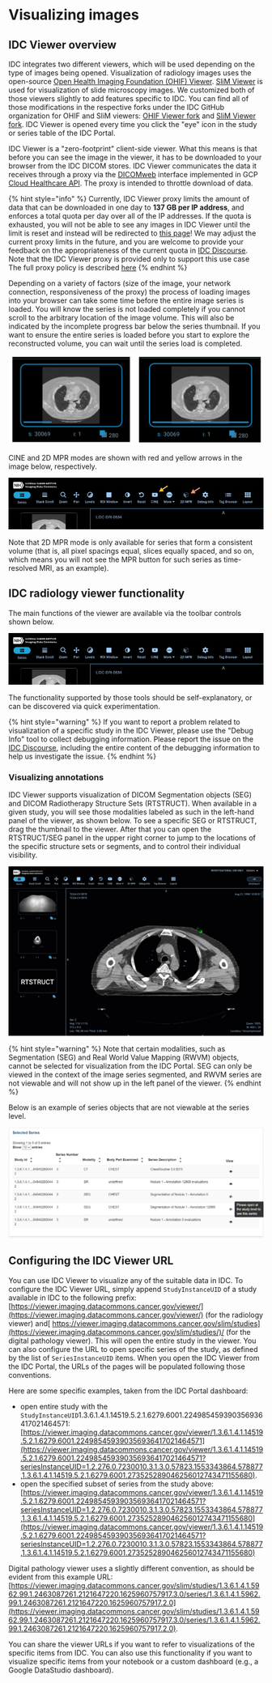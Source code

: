 # Visualizing images

## IDC Viewer overview

IDC integrates two different viewers, which will be used depending on the type of images being opened. Visualization of radiology images uses the open-source [Open Health Imaging Foundation \(OHIF\) Viewer](https://github.com/OHIF/Viewers). [SliM Viewer](https://github.com/MGHComputationalPathology/slim) is used for visualization of slide microscopy images. We customized both of those viewers slightly to add features specific to IDC. You can find all of those modifications in the respective forks under the IDC GitHub organization for OHIF and SliM viewers: [OHIF Viewer fork](https://github.com/ImagingDataCommons/Viewers) and [SliM Viewer fork](https://github.com/ImagingDataCommons/slim). IDC Viewer is opened every time you click the "eye" icon in the study or series table of the IDC Portal.

IDC Viewer is a "zero-footprint" client-side viewer. What this means is that before you can see the image in the viewer, it has to be downloaded to your browser from the IDC DICOM stores. IDC Viewer communicates the data it receives through a proxy via the [DICOMweb](https://www.dicomstandard.org/dicomweb) interface implemented in GCP [Cloud Healthcare API](https://cloud.google.com/healthcare/docs/concepts/dicom). The proxy is intended to throttle download of data.

{% hint style="info" %}
Currently, IDC Viewer proxy limits the amount of data that can be downloaded in one day to **137 GB per IP address**, and enforces a total quota per day over all of the IP addresses. If the quota is exhausted, you will not be able to see any images in IDC Viewer until the limit is reset and instead will be redirected to [this](https://portal.imaging.datacommons.cancer.gov/quota/index.html)[ page](https://portal.imaging.datacommons.cancer.gov/quota/index.html)! We may adjust the current proxy limits in the future, and you are welcome to provide your feedback on the appropriateness of the current quota in [IDC Discourse](https://discourse.canceridc.dev/c/support/feedback-and-features/7). Note that the IDC Viewer proxy is provided only to support this use case The full proxy policy is described [here](https://github.com/ImagingDataCommons/IDC-Docs/tree/e1861e6c939dd20ea2bf643237508dcb9480a661/portal/proxy-policy/README.md)
{% endhint %}

Depending on a variety of factors \(size of the image, your network connection, responsiveness of the proxy\) the process of loading images into your browser can take some time before the entire image series is loaded. You will know the series is not loaded completely if you cannot scroll to the arbitrary location of the image volume. This will also be indicated by the incomplete progress bar below the series thumbnail. If you want to ensure the entire series is loaded before you start to explore the reconstructed volume, you can wait until the series load is completed.

![Left: partially loaded series. Right: progress bar indicates the series load is complete.](../.gitbook/assets/image%20%2815%29.png)

CINE and 2D MPR modes are shown with red and yellow arrows in the image below, respectively.

![CINE and 2D MPR tools in the IDC Viewer](../.gitbook/assets/cine_mpr.jpg)

Note that 2D MPR mode is only available for series that form a consistent volume \(that is, all pixel spacings equal, slices equally spaced, and so on, which means you will not see the MPR button for such series as time-resolved MRI, as an example\).

## IDC radiology viewer functionality

The main functions of the viewer are available via the toolbar controls shown below.

![IDC Viewer tools](../.gitbook/assets/viewer_toolbar.jpg)

The functionality supported by those tools should be self-explanatory, or can be discovered via quick experimentation.

{% hint style="warning" %}
If you want to report a problem related to visualization of a specific study in the IDC Viewer, please use the "Debug Info" tool to collect debugging information. Please report the issue on the [IDC Discourse](https://discourse.canceridc.dev/c/support/feedback-and-features/7), including the entire content of the debugging information to help us investigate the issue.
{% endhint %}

### Visualizing annotations

IDC Viewer supports visualization of DICOM Segmentation objects \(SEG\) and DICOM Radiotherapy Structure Sets \(RTSTRUCT\). When available in a given study, you will see those modalities labeled as such in the left-hand panel of the viewer, as shown below. To see a specific SEG or RTSTRUCT, drag the thumbnail to the viewer. After that you can open the RTSTRUCT/SEG panel in the upper right corner to jump to the locations of the specific structure sets or segments, and to control their individual visibility.

![IDC Viewer](../.gitbook/assets/rtstruct_load.gif)

{% hint style="warning" %}
Note that certain modalities, such as Segmentation \(SEG\) and Real World Value Mapping \(RWVM\) objects, cannot be selected for visualization from the IDC Portal. SEG can only be viewed in the context of the image series segmented, and RWVM series are not viewable and will not show up in the left panel of the viewer.
{% endhint %}

Below is an example of series objects that are not viewable at the series level.

![Selected Series panel showing series objects not viewable at the series level](../.gitbook/assets/2020-10-15-5-.png)

## Configuring the IDC Viewer URL

You can use IDC Viewer to visualize any of the suitable data in IDC. To configure the IDC Viewer URL, simply append `StudyInstanceUID` of a study available in IDC to the following prefix: [https://viewer.imaging.datacommons.cancer.gov/viewer/](https://viewer.imaging.datacommons.cancer.gov/viewer/) \(for the radiology viewer\) and[ https://viewer.imaging.datacommons.cancer.gov/slim/studies](https://viewer.imaging.datacommons.cancer.gov/slim/studies/)/ \(for the digital pathology viewer\). This will open the entire study in the viewer. You can also configure the URL to open specific series of the study, as defined by the list of `SeriesInstanceUID` items. When you open the IDC Viewer from the IDC Portal, the URLs of the pages will be populated following those conventions.

Here are some specific examples, taken from the IDC Portal dashboard:

* open entire study with the `StudyInstanceUID`1.3.6.1.4.1.14519.5.2.1.6279.6001.224985459390356936417021464571: [https://viewer.imaging.datacommons.cancer.gov/viewer/1.3.6.1.4.1.14519.5.2.1.6279.6001.224985459390356936417021464571](https://viewer.imaging.datacommons.cancer.gov/viewer/1.3.6.1.4.1.14519.5.2.1.6279.6001.224985459390356936417021464571?seriesInstanceUID=1.2.276.0.7230010.3.1.3.0.57823.1553343864.578877,1.3.6.1.4.1.14519.5.2.1.6279.6001.273525289046256012743471155680).
* open the specified subset of series from the study above: [https://viewer.imaging.datacommons.cancer.gov/viewer/1.3.6.1.4.1.14519.5.2.1.6279.6001.224985459390356936417021464571?seriesInstanceUID=1.2.276.0.7230010.3.1.3.0.57823.1553343864.578877,1.3.6.1.4.1.14519.5.2.1.6279.6001.273525289046256012743471155680](https://viewer.imaging.datacommons.cancer.gov/viewer/1.3.6.1.4.1.14519.5.2.1.6279.6001.224985459390356936417021464571?seriesInstanceUID=1.2.276.0.7230010.3.1.3.0.57823.1553343864.578877,1.3.6.1.4.1.14519.5.2.1.6279.6001.273525289046256012743471155680)

Digital pathology viewer uses a slightly different convention, as should be evident from this example URL: [https://viewer.imaging.datacommons.cancer.gov/slim/studies/1.3.6.1.4.1.5962.99.1.2463087261.2121647220.1625960757917.3.0/series/1.3.6.1.4.1.5962.99.1.2463087261.2121647220.1625960757917.2.0](https://viewer.imaging.datacommons.cancer.gov/slim/studies/1.3.6.1.4.1.5962.99.1.2463087261.2121647220.1625960757917.3.0/series/1.3.6.1.4.1.5962.99.1.2463087261.2121647220.1625960757917.2.0).

You can share the viewer URLs if you want to refer to visualizations of the specific items from IDC. You can also use this functionality if you want to visualize specific items from your notebook or a custom dashboard \(e.g., a Google DataStudio dashboard\).

